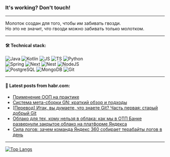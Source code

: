 ### It's working? Don't touch!

---
Молоток создан для того, чтобы им забивать гвозди. <br>
Но это не значит, что гвозди можно забивать только молотком.

---

#### 🛠️ Technical stack:

![Java](https://img.shields.io/badge/Java-informational?logo=Oracle&style=flat&logoColor=white&color=FF4500)
![Kotlin](https://img.shields.io/badge/Kotlin-informational?logo=Kotlin&style=flat&logoColor=white&color=774D97)
![JS](https://img.shields.io/badge/JS-informational?logo=javaScript&style=flat&logoColor=black&color=F7Df1E)
![TS](https://img.shields.io/badge/TypeScript-informational?logo=typeScript&style=flat&logoColor=black&color=017acc)
![Python](https://img.shields.io/badge/Python-informational?logo=Python&style=flat&logoColor=black&color=ffdd54) <br>
![Spring](https://img.shields.io/badge/SpringBoot-informational?logo=SpringBoot&style=flat&logoColor=white&color=6DB33F) 
![Next](https://img.shields.io/badge/Next.js-informational?logo=Next.js&style=flat&logoColor=white&color=3671a1)
![Nest](https://img.shields.io/badge/NestJS-informational?logo=NestJS&style=flat&logoColor=white&color=E0234E)
![NodeJS](https://img.shields.io/badge/NodeJS-informational?logo=node.js&style=flat&logoColor=white&color=70A760) <br>
![PostgreSQL](https://img.shields.io/badge/PostgreSQL-informational?logo=PostgreSQL&style=flat&logoColor=white&color=DAA520)
![MongoDB](https://img.shields.io/badge/MongoDB-informational?logo=MongoDB&style=flat&logoColor=white&color=870000)
![Git](https://img.shields.io/badge/Git-informational?logo=git&style=flat&logoColor=white&color=f74e28)

___

#### 💬 Latest posts from habr.com:

<!-- BLOG-POST-LIST:START -->
- [Применение ООП на практике](https://habr.com/ru/companies/pvs-studio/articles/793900/?utm_source=habrahabr&utm_medium=rss&utm_campaign=793900)
- [Система мета-сборки GN: краткий обзор и подходы](https://habr.com/ru/companies/vk/articles/793854/?utm_source=habrahabr&utm_medium=rss&utm_campaign=793854)
- [[Перевод] Итак, вы думаете, что знаете Git? Часть первая: старый добрый Git](https://habr.com/ru/articles/793488/?utm_source=habrahabr&utm_medium=rss&utm_campaign=793488)
- [Облако для тех, кому нельзя в облака: как мы в ОТП Банке развернули закрытое облако на платформе Яндекса](https://habr.com/ru/companies/otpbank/articles/793746/?utm_source=habrahabr&utm_medium=rss&utm_campaign=793746)
- [Сила логов: зачем команда Яндекс 360 собирает терабайты логов в день](https://habr.com/ru/companies/yandex360/articles/793534/?utm_source=habrahabr&utm_medium=rss&utm_campaign=793534)
<!-- BLOG-POST-LIST:END -->

---
[![Top Langs](https://github-readme-stats-git-master-advtsetting-gmailcom.vercel.app/api/top-langs/?username=zloylis&langs_count=10&hide_title=false&title_color=e6edf3&size_weight=0.5&count_weight=0.5&layout=compact&hide_border=true&theme=dracula)](https://github.com/zloylis)

<!-- ![GitHub stats](https://github-readme-stats-git-master-advtsetting-gmailcom.vercel.app/api?username=zloylis&show_icons=true&hide_border=true&theme=dracula&hide_title=true&include_all_commits=true&count_private=true&hide=contribs&hide_rank=true) -->
